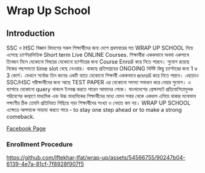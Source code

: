 # Wrap Up School

## Introduction

SSC ও HSC বিজ্ঞান বিভাগের সকল শিক্ষার্থীদের জন্য দেশে প্রথমবারের মত WRAP UP SCHOOL নিয়ে এসেছে চ্যাপ্টারভিত্তিক Short term Live ONLINE Courses.
শিক্ষার্থীরা এককভাবে অথবা একসাথে তিনজন মিলে যেকোনো বিষয়ের যেকোনো চ্যাপ্টারের জন্য Course Enroll করে নিতে পারবে। সুযোগ রয়েছে নিজের পছন্দমতো time slot বেছে নেওয়ার। থাকছে প্রতিসপ্তাহের ONGOING নির্দিষ্ট কিছু চ্যাপ্টারের জন্য 1 v 3 কোর্স। যেখানে সর্বোচ্চ তিন জনের একটি ব্যাচে যেকোনো শিক্ষার্থী এককভাবে enroll করে নিতে পারবে। এছাড়াও SSC/HSC পরীক্ষার্থীদের জন্য আছে TEST PAPER এর যেকোনো সমস্যা সমাধান করে নেয়ার সুযোগ। এ ব্যাপারে যেকোনো query থাকলে ইনবক্স করতে পারেন আমাদের পেজে।
বাংলাদেশের প্রেক্ষাপটে প্রতিযোগিতামুলক পরিবেশের কল্যাণে মাধ্যমিক এবং উচ্চ মাধ্যমিকের শিক্ষার্থীদের মধ্যে যেমন সবার থেকে একধাপ এগিয়ে থাকার মনোভাব লক্ষ্যণীয় ঠিক তেমনি প্রতিনিয়ত পিছিয়ে পড়া শিক্ষার্থীদের সংখ্যা ও নেহাত কম নয়। WRAP UP SCHOOL এক্ষেত্রে আপনাকে সাহায্য করতে পারে -
to stay one step ahead or to make a strong comeback.

[Facebook Page](https://www.facebook.com/wrapupschool)

### Enrollment Procedure

https://github.com/Iftekhar-Ifat/wrap-up/assets/54566755/90247b04-6139-4e7a-81cf-7f8928f907f5

